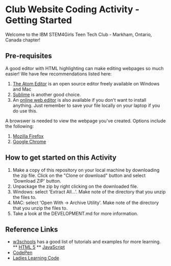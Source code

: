 # Club Website Coding Activity - Getting Started

Welcome to the IBM STEM4Girls Teen Tech Club - Markham, Ontario, Canada chapter!

## Pre-requisites
A good editor with HTML highlighting can make editing webpages so much easier! We have few recommendations listed here:

1. [The Atom Editor](https://atom.io) is an open source editor freely available on Windows and Mac
1. [Sublime](http://www.sublinetext.com) is another good choice.
1. An [online web editor](https://html-online.com/editor/) is also available if you don't want to install anything. Just remember to save your file locally on your laptop if you do use this.

A browswer is needed to view the webpage you've created.  Options include the following:

1. [Mozilla Firefox](https://www.mozilla.org/en-US/firefox/new/)
1. [Google Chrome](https://www.google.com/chrome/browser/desktop/index.html)

## How to get started on this Activity
1. Make a copy of this repository on your local machine by downloading the zip file.  Click on the "Clone or download" button and select 'Download ZIP' button.
1. Unpackage the zip by right clicking on the downloaded file.
  1. Windows: select 'Extract All...'.  Make note of the directory that you unzip the files to.
  1. MAC: select 'Open With -> Archive Utility'.  Make note of the directory that you unzip the files to.
1. Take a look at the DEVELOPMENT.md for more information.

## Reference Links
* [w3schools](https://www.w3schools.com/default.asp) has a good list of tutorials and examples for more learning.
** [HTML 5](https://www.w3schools.com/html/html5_intro.asp)
** [JavaScript](https://www.w3schools.com/js/)
* [CodePen](https://codepen.io/)
* [Ladies Learning Code](http://ladieslearningcode.com/)
